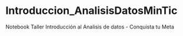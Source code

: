 # Introduccion_AnalisisDatosMinTic
Notebook Taller Introducción al Analisis de datos - Conquista tu Meta
